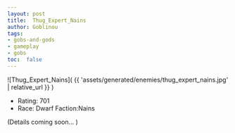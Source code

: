 ```yaml
---
layout: post
title:  Thug_Expert_Nains
author: Goblinou
tags:
- gobs-and-gods
- gameplay
- gobs
toc:  false
---
```


![Thug_Expert_Nains]( {{ 'assets/generated/enemies/thug_expert_nains.jpg' | relative_url }} )
- Rating: 701
- Race: Dwarf  Faction:Nains

(Details coming soon... )